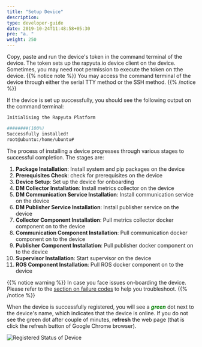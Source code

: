 ```yaml
---
title: "Setup Device"
description:
type: developer-guide
date: 2019-10-24T11:48:58+05:30
pre: "a. "
weight: 250
---
```

Copy, paste and run the device's token in the command terminal
of the device. The token sets up the rapyuta.io device client on
the device. Sometimes, you may need root permission to execute
the token on tthe device.
{{% notice note %}}
You may access the command terminal of the device through either the
serial TTY method or the SSH method.
{{% /notice %}}

If the device is set up successfully, you should see the following output
on the command terminal:

```bash
Initialising the Rapyuta Platform

########(100%)
Successfully installed!
root@ubuntu:/home/ubuntu#
```
The process of installing a device progresses through various stages to successful completion. The stages are:

1. **Package Installation**: Install system and pip packages on the device
2. **Prerequisites Check**: check for prerequisites on the device
3. **Device Setup**: Set up the device for onboarding
4. **DM Collector Installation**: Install metrics collector on the device
5. **DM Communication Service Installation**: Install communication service on the device
6. **DM Publisher Service Installation**: Install publisher service on the device
7. **Collector Component Installation**: Pull metrics collector docker component on to the device
8. **Communication Component Installation**: Pull communication docker component on to the device
9. **Publisher Component Installation**: Pull publisher docker component on to the device
10. **Supervisor Installation**: Start supervisor on the device
11. **ROS Component Installation**: Pull ROS docker component on to the device


{{% notice warning %}}
In case you face issues on-boarding the device. Please refer to the [section on failure codes](./failure-codes) to help you troubleshoot.
{{% /notice %}}

When the device is successfully registered, you will see a
<span style="color:green">***green***</span> dot next to the
device's name, which indicates that the device is online.
If you do not see the green dot after couple of minutes,
**refresh** the web page (that is click the refresh button of
Google Chrome browser).

![Registered Status of Device](/images/getting-started/add-new-device/demo-device.png?classes=border,shadow&width=40pc)